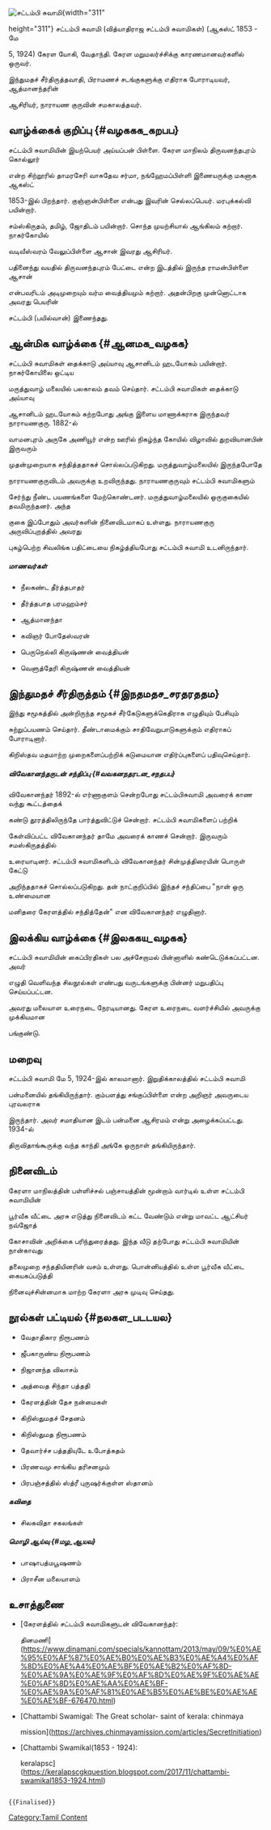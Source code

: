![சட்டம்பி சுவாமி ](சட்டம்பி_சுவாமி_.png "சட்டம்பி சுவாமி "){width="311"
height="311"} சட்டம்பி சுவாமி (வித்யாதிராஜ சட்டம்பி சுவாமிகள்) (ஆகஸ்ட் 1853 - மே
5, 1924) கேரள யோகி, வேதாந்தி. கேரள மறுமலர்ச்சிக்கு காரணமானவர்களில் ஒருவர்.
இந்துமதச் சீர்திருத்தவாதி, பிராமணச் சடங்குகளுக்கு எதிராக போராடியவர், ஆத்மானந்தரின்
ஆசிரியர், நாராயண குருவின் சமகாலத்தவர்.

## வாழ்க்கைக் குறிப்பு {#வழககக_கறபப}

சட்டம்பி சுவாமியின் இயற்பெயர் அய்யப்பன் பிள்ளை. கேரள மாநிலம் திருவனந்தபுரம் கொல்லூர்
என்ற சிற்றூரில் தாமரசேரி வாசுதேவ சர்மா, நங்ஹேமப்பிள்ளி இணையருக்கு மகனாக ஆகஸ்ட்
1853-இல் பிறந்தார். குஞ்ஞன்பிள்ளை என்பது இவரின் செல்லப்பெயர். மரபுக்கல்வி பயின்றார்.
சம்ஸ்கிருதம், தமிழ், ஜோதிடம் பயின்றார். சொந்த முயற்சியால் ஆங்கிலம் கற்றார். நாகர்கோயில்
வடிவீஸ்வரம் வேலுப்பிள்ளை ஆசான் இவரது ஆசிரியர்.

பதினைந்து வயதில் திருவனந்தபுரம் பேட்டை என்ற இடத்தில் இருந்த ராமன்பிள்ளை ஆசான்
என்பவரிடம் அடிமுறையும் வர்ம வைத்தியமும் கற்றார். அதன்பிறகு முன்னொட்டாக அவரது பெயரின்
சட்டம்பி (பயில்வான்) இணைந்தது.

## ஆன்மிக வாழ்க்கை {#ஆனமக_வழகக}

சட்டம்பி சுவாமிகள் தைக்காடு அய்யாவு ஆசானிடம் ஹடயோகம் பயின்றார். நாகர்கோயிலை ஒட்டிய
மருத்துவாழ் மலையில் பலகாலம் தவம் செய்தார். சட்டம்பி சுவாமிகள் தைக்காடு அய்யாவு
ஆசானிடம் ஹடயோகம் கற்றபோது அங்கு இளைய மாணாக்கராக இருந்தவர் நாராயணகுரு. 1882-ல்
வாமனபுரம் அருகே அணியூர் என்ற ஊரில் நிகழ்ந்த கோயில் விழாவில் துறவியானபின் இருவரும்
முதன்முறையாக சந்தித்ததாகச் சொல்லப்படுகிறது. மருத்துவாழ்மலையில் இருந்தபோதே
நாராயணகுருவிடம் அவருக்கு உறவிருந்தது. நாராயணகுருவும் சட்டம்பி சுவாமிகளும்
சேர்ந்து நீண்ட பயணங்களை மேற்கொண்டனர். மருத்துவாழ்மலையில் ஒருகுகையில் தவமிருந்தனர். அந்த
குகை இப்போதும் அவர்களின் நினைவிடமாகப் உள்ளது. நாராயணகுரு அருவிப்புறத்தில் அவரது
புகழ்பெற்ற சிவலிங்க பதிட்டையை நிகழ்த்தியபோது சட்டம்பி சுவாமி உடனிருந்தார்.

##### மாணவர்கள்

-   நீலகண்ட தீர்த்தபாதர்
-   தீர்த்தபாத பரமஹம்சர்
-   ஆத்மானந்தா
-   கவிஞர் போதேஸ்வரன்
-   பெருநெல்லி கிருஷ்ணன் வைத்தியன்
-   வெளுத்தேரி கிருஷ்ணன் வைத்தியன்

## இந்துமதச் சீர்திருத்தம் {#இநதமதச_சரதரததம}

இந்து சமூகத்தில் அன்றிருந்த சமூகச் சீர்கேடுகளுக்கெதிராக எழுதியும் பேசியும்
சுற்றுப்பயணம் செய்தார். தீண்டாமைக்கும் சாதிவேறுபாடுகளுக்கும் எதிராகப் போராடினார்.
கிறிஸ்தவ மதமாற்ற முறைகளைப்பற்றிக் கடுமையான எதிர்ப்புகளைப் பதிவுசெய்தார்.

##### விவேகானந்தருடன் சந்திப்பு {#வவகனநதரடன_சநதபப}

விவேகானந்தர் 1892-ல் எர்ணாகுளம் சென்றபோது சட்டம்பிசுவாமி அவரைக் காண வந்து கூட்டத்தைக்
கண்டு தூரத்திலிருந்தே பார்த்துவிட்டுச் சென்றார். சட்டம்பி சுவாமிகளைப் பற்றிக்
கேள்விப்பட்ட விவேகானந்தர் தாமே அவரைக் காணச் சென்றார். இருவரும் சமஸ்கிருதத்தில்
உரையாடினர். சட்டம்பி சுவாமிகளிடம் விவேகானந்தர் சின்முத்திரையின் பொருள் கேட்டு
அறிந்ததாகச் சொல்லப்படுகிறது. தன் நாட்குறிப்பில் இந்தச் சந்திப்பை "நான் ஒரு உண்மையான
மனிதரை கேரளத்தில் சந்தித்தேன்" என விவேகானந்தர் எழுதினார்.

## இலக்கிய வாழ்க்கை {#இலககய_வழகக}

சட்டம்பி சுவாமியின் கைப்பிரதிகள் பல அச்சேறாமல் பின்னாளில் கண்டெடுக்கப்பட்டன. அவர்
எழுதி வெளிவந்த சிலநூல்கள் எண்பது வருடங்களுக்கு பின்னர் மறுபதிப்பு செய்யப்பட்டன.
அவரது மலையாள உரைநடை நேரடியானது. கேரள உரைநடை வளர்ச்சியில் அவருக்கு முக்கியமான
பங்குண்டு.

## மறைவு

சட்டம்பி சுவாமி மே 5, 1924-இல் காலமானார். இறுதிக்காலத்தில் சட்டம்பி சுவாமி
பன்மனையில் தங்கியிருந்தார். கும்பளத்து சங்குப்பிள்ளை என்ற அறிஞர் அவருடைய புரவலராக
இருந்தார். அவர் சமாதியான இடம் பன்மனை ஆசிரமம் என்று அழைக்கப்பட்டது. 1934-ல்
திருவிதாங்கூருக்கு வந்த காந்தி அங்கே ஒருநாள் தங்கியிருந்தார்.

## நினைவிடம்

கேரளா மாநிலத்தின் பள்ளிச்சல் பஞ்சாயத்தின் மூன்றாம் வார்டில் உள்ள சட்டம்பி சுவாமியின்
பூர்வீக வீட்டை அரசு எடுத்து நினைவிடம் கட்ட வேண்டும் என்று மாவட்ட ஆட்சியர் நவ்ஜோத்
கோசாவின் அறிக்கை பரிந்துரைத்தது. இந்த வீடு தற்போது சட்டம்பி சுவாமியின் நான்காவது
தலைமுறை சந்ததியினரின் வசம் உள்ளது. பொன்னியத்தில் உள்ள பூர்வீக வீட்டை கையகப்படுத்தி
நினைவுச்சின்னமாக மாற்ற கேரளா அரசு முடிவு செய்தது.

## நூல்கள் பட்டியல் {#நலகள_படடயல}

-   வேதாதிகார நிரூபணம்
-   ஜீபகாருண்ய நிரூபணம்
-   நிஜானந்த விலாசம்
-   அத்வைத சிந்தா பத்ததி
-   கேரளத்தின் தேச நன்மைகள்
-   கிறிஸ்துமதச் சேதனம்
-   கிறிஸ்துமத நிரூபணம்
-   தேவார்ச்ச பத்ததியுடே உபோத்கதம்
-   பிரணவமு சாங்கிய தரிசனமும்
-   பிரபஞ்சத்தில் ஸ்த்ரீ புருஷர்க்குள்ள ஸ்தானம்

##### கவிதை

-   சிலகவிதா சகலங்கள்

##### மொழி ஆய்வு {#மழ_ஆயவ}

-   பாஷாபத்மபூஷணம்
-   பிராசீன மலையாளம்

## உசாத்துணை

-   [கேரளத்தில் சட்டம்பி சுவாமிகளுடன் விவேகானந்தர்:
    தினமணி](https://www.dinamani.com/specials/kannottam/2013/may/09/%E0%AE%95%E0%AF%87%E0%AE%B0%E0%AE%B3%E0%AE%A4%E0%AF%8D%E0%AE%A4%E0%AE%BF%E0%AE%B2%E0%AF%8D-%E0%AE%9A%E0%AE%9F%E0%AF%8D%E0%AE%9F%E0%AE%AE%E0%AF%8D%E0%AE%AA%E0%AE%BF-%E0%AE%9A%E0%AF%81%E0%AE%B5%E0%AE%BE%E0%AE%AE%E0%AE%BF-676470.html)
-   [Chattambi Swamigal: The Great scholar- saint of kerala: chinmaya
    mission](https://archives.chinmayamission.com/articles/SecretInitiation)
-   [Chattambi Swamikal(1853 - 1924):
    keralapsc](https://keralapscgkquestion.blogspot.com/2017/11/chattambi-swamikal1853-1924.html)

```{=mediawiki}
{{Finalised}}
```
[Category:Tamil Content](Category:Tamil_Content "wikilink")
